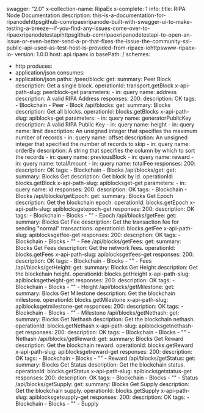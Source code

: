 swagger: "2.0"
x-collection-name: RipaEx
x-complete: 1
info:
  title: RIPA Node Documentation
  description: this-is-a-documentation-for-ripanodehttpsgithub-comripaexripanode-built-with-swagger-ui-to-make-testing-a-breeze--if-you-find-any-issues-come-over-to-ripaexripanodetestapihttpsgithub-comripaexripanodetestapi-to-open-an-issue-or-even-better-send-a-pr-that-fixes-the-issue-the-community-ssl-public-api-used-as-test-host-is-provided-from-ripaex-iohttpswww-ripaex-io-
  version: 1.0.0
host: api.ripaex.io
basePath: /
schemes:
- http
produces:
- application/json
consumes:
- application/json
paths:
  /peer/block:
    get:
      summary: Peer Block
      description: Get a single block.
      operationId: transport.getBlock
      x-api-path-slug: peerblock-get
      parameters:
      - in: query
        name: address
        description: A valid RIPA Address
      responses:
        200:
          description: OK
      tags:
      - Blockchain
      - Peer
      - Block
  /api/blocks:
    get:
      summary: Blocks
      description: Get all blocks.
      operationId: blocks.getBlocks
      x-api-path-slug: apiblocks-get
      parameters:
      - in: query
        name: generatorPublicKey
        description: A valid RIPA Public Key
      - in: query
        name: height
      - in: query
        name: limit
        description: An unsigned integer that specifies the maximum number of records
      - in: query
        name: offset
        description: An unsigned integer that specified the number of records to skip
      - in: query
        name: orderBy
        description: A string that specifies the column by which to sort the records
      - in: query
        name: previousBlock
      - in: query
        name: reward
      - in: query
        name: totalAmount
      - in: query
        name: totalFee
      responses:
        200:
          description: OK
      tags:
      - Blockchain
      - Blocks
  /api/blocks/get:
    get:
      summary: Blocks Get
      description: Get block by id.
      operationId: blocks.getBlock
      x-api-path-slug: apiblocksget-get
      parameters:
      - in: query
        name: id
      responses:
        200:
          description: OK
      tags:
      - Blockchain
      - Blocks
  /api/blocks/getEpoch:
    get:
      summary: Blocks Get Epoch
      description: Get the blockchain epoch.
      operationId: blocks.getEpoch
      x-api-path-slug: apiblocksgetepoch-get
      responses:
        200:
          description: OK
      tags:
      - Blockchain
      - Blocks
      - ""
      - Epoch
  /api/blocks/getFee:
    get:
      summary: Blocks Get Fee
      description: Get the transaction fee for sending "normal" transactions.
      operationId: blocks.getFee
      x-api-path-slug: apiblocksgetfee-get
      responses:
        200:
          description: OK
      tags:
      - Blockchain
      - Blocks
      - ""
      - Fee
  /api/blocks/getFees:
    get:
      summary: Blocks Get Fees
      description: Get the network fees.
      operationId: blocks.getFees
      x-api-path-slug: apiblocksgetfees-get
      responses:
        200:
          description: OK
      tags:
      - Blockchain
      - Blocks
      - ""
      - Fees
  /api/blocks/getHeight:
    get:
      summary: Blocks Get Height
      description: Get the blockchain height.
      operationId: blocks.getHeight
      x-api-path-slug: apiblocksgetheight-get
      responses:
        200:
          description: OK
      tags:
      - Blockchain
      - Blocks
      - ""
      - Height
  /api/blocks/getMilestone:
    get:
      summary: Blocks Get Milestone
      description: Get the blockchain milestone.
      operationId: blocks.getMilestone
      x-api-path-slug: apiblocksgetmilestone-get
      responses:
        200:
          description: OK
      tags:
      - Blockchain
      - Blocks
      - ""
      - Milestone
  /api/blocks/getNethash:
    get:
      summary: Blocks Get Nethash
      description: Get the blockchain nethash.
      operationId: blocks.getNethash
      x-api-path-slug: apiblocksgetnethash-get
      responses:
        200:
          description: OK
      tags:
      - Blockchain
      - Blocks
      - ""
      - Nethash
  /api/blocks/getReward:
    get:
      summary: Blocks Get Reward
      description: Get the blockchain reward.
      operationId: blocks.getReward
      x-api-path-slug: apiblocksgetreward-get
      responses:
        200:
          description: OK
      tags:
      - Blockchain
      - Blocks
      - ""
      - Reward
  /api/blocks/getStatus:
    get:
      summary: Blocks Get Status
      description: Get the blockchain status.
      operationId: blocks.getStatus
      x-api-path-slug: apiblocksgetstatus-get
      responses:
        200:
          description: OK
      tags:
      - Blockchain
      - Blocks
      - ""
      - Status
  /api/blocks/getSupply:
    get:
      summary: Blocks Get Supply
      description: Get the blockchain supply.
      operationId: blocks.getSupply
      x-api-path-slug: apiblocksgetsupply-get
      responses:
        200:
          description: OK
      tags:
      - Blockchain
      - Blocks
      - ""
      - Supply
